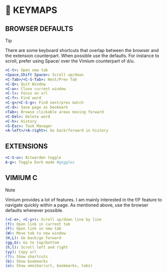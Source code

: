 <!--==================-->
# 🎹 KEYMAPS
<!--==================-->
## BROWSER DEFAULTS
> [!Tip]
> There are some keyboard shortcuts that overlap between the browser and the extension counterpart. When possible use the defaults. For instance to scroll, prefer using Space/<S-Space> over the Vimium counterpart of d/u.
```yaml
<C-t>: Open new tab
<Space,Shift Space>: Scroll up/down
<C-Tab>/<C-S-Tab>: Next/Prev Tab
<C-Q>: Quit Window
<C-w>: Close current window
<C-l>: Focus on url
<C-f>: Find word
<C-g>/<C-S-g>: Find next/prev match
<C-d>: Save page as bookmark
<Tab>: Browse clickable areas moving forward
<C-Del>: Delete word
<C-h>: History
<S-Esc>: Task Manager
<A-left>/<A-right>: Go back/forward in history
```

## EXTENSIONS
```yaml
<C-S-u>: Bitwarden toggle
A-g>: Toggle Dark mode #goggles
```

## VIMIUM C
> [!Note]
> Vimium provides a lot of features. I am mainly interested in the f/F feature to navigate quickly within a page. As mentioned above, use the browser defaults whenever possible.

```yaml
(<C-e>, <C-y>): Scroll up/down line by line
(f): Open link in current tab
(F): Open link in new tab
(W): Move tab to new window
(H,L): Go back/go forward
(gg,G): Go to top/bottom
(h,l): Scroll left and right
(yy): Copy url
(?): Show shortcuts
(b): Show bookmarks
(o): Show omnibar(url, bookmarks, tabs)
```

